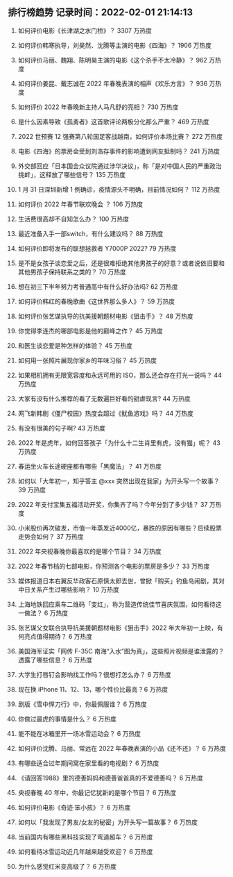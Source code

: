
## 排行榜趋势 记录时间：2022-02-01 21:14:13
  
  1. 如何评价电影《长津湖之水门桥》？ 3307 万热度
    
  2. 如何评价韩寒执导，刘昊然、沈腾等主演的电影《四海》？ 1906 万热度
    
  3. 如何评价马丽、魏翔、陈明昊主演的电影《这个杀手不太冷静》？ 962 万热度
    
  4. 如何评价姜昆、戴志诚在 2022 年春晚表演的相声《欢乐方言》？ 936 万热度
    
  5. 如何评价 2022 年春晚新主持人马凡舒的亮相？ 730 万热度
    
  6. 是什么因素导致《孤勇者》这首歌评论两极分化那么严重？ 469 万热度
    
  7. 2022 世预赛 12 强赛第八轮国足客战越南，如何评价本场比赛？ 272 万热度
    
  8. 电影《四海》的票房会受到刘浩存事件的影响遭到网友抵制吗？ 241 万热度
    
  9. 外交部回应「日本国会众议院通过涉华决议」，称「是对中国人民的严重政治挑衅」，这释放了哪些信号？ 135 万热度
    
  10. 1 月 31 日深圳新增 1 例确诊，疫情源头不明确，目前情况如何？ 112 万热度
    
  11. 如何评价 2022 年春节联欢晚会 ？ 106 万热度
    
  12. 生活费很高却不自知怎么办？ 100 万热度
    
  13. 最近准备入手一部switch，有什么建议吗？ 88 万热度
    
  14. 如何评价即将发布的联想拯救者 Y7000P 2022? 79 万热度
    
  15. 是不是女孩子谈恋爱之后，还是很难拒绝其他男孩子的好意？或者说依旧要和其他男孩子保持联系之类的？ 70 万热度
    
  16. 想在初三下半年努力考普通高中有什么好办法吗? 62 万热度
    
  17. 如何评价韩红的春晚歌曲《这世界那么多人》？ 59 万热度
    
  18. 如何评价张艺谋执导的抗美援朝题材电影《狙击手》？ 48 万热度
    
  19. 你觉得李连杰的哪部电影是他的巅峰之作？ 45 万热度
    
  20. 和医生谈恋爱是种怎样的体验？ 45 万热度
    
  21. 如何用一张照片展现你家乡的年味习俗？ 45 万热度
    
  22. 如果相机拥有无限宽容度和永远可用的 ISO，那么还会存在打光一说吗？ 44 万热度
    
  23. 大家有没有什么推荐的看了无数遍巨好看的甜虐现言? 44 万热度
    
  24. 网飞新韩剧《僵尸校园》热度会超过《鱿鱼游戏》吗？ 44 万热度
    
  25. 有没有很美的句子啊? 43 万热度
    
  26. 2022 年是虎年，如何回答孩子「为什么十二生肖里有虎，没有猫」呢？ 43 万热度
    
  27. 春运坐火车长途硬座都有哪些「黑魔法」？ 41 万热度
    
  28. 如何以「大年初一，知乎答主 @xxx 突然出现在我家」为开头写一个故事？ 39 万热度
    
  29. 2022 年支付宝集五福活动开奖，你集齐了吗？今年分到了多少钱？ 37 万热度
    
  30. 小米股价再次破发，市值一年蒸发近4000亿，暴跌的原因有哪些？后续股票走势会如何？ 37 万热度
    
  31. 2022 年央视春晚你最喜欢的是哪个节目？ 34 万热度
    
  32. 2022 年春节档的七部电影，你预测各个电影的票房是多少？ 33 万热度
    
  33. 媒体报道日本右翼反华政客石原慎太郎去世，曾掀「购买」钓鱼岛闹剧，其对中日关系产生过哪些影响？ 10 万热度
    
  34. 上海地铁回应乘车二维码「变红」，称为营造传统佳节喜庆氛围，如何看待这一做法？ 6 万热度
    
  35. 张艺谋父女联合执导抗美援朝题材电影《狙击手》2022 年大年初一上映，有何亮点值得期待？ 6 万热度
    
  36. 美国海军证实「网传 F-35C 南海“入水”图为真」，这些照片视频是谁泄露的？透露了哪些信息？ 6 万热度
    
  37. 大学生打唇钉会影响找工作吗？很想打怎么办？ 6 万热度
    
  38. 现在换 iPhone 11、12、13，哪个性价比最高  ? 6 万热度
    
  39. 剧版《雪中悍刀行》中，你最佩服谁？ 6 万热度
    
  40. 你做过最虎的事情是什么？ 6 万热度
    
  41. 能不能在冰箱里开一场冰雪运动会？ 6 万热度
    
  42. 如何评价沈腾、马丽、常远在 2022 年春晚表演的小品《还不还》？ 6 万热度
    
  43. 有哪些适合过年期间窝在家里看的电视剧？ 6 万热度
    
  44. 《请回答1988》里的德善妈妈和德善爸爸真的不爱德善吗？ 6 万热度
    
  45. 央视春晚 40 年中，你最记忆犹新的是哪个节目？ 6 万热度
    
  46. 如何评价电影《奇迹·笨小孩》？ 6 万热度
    
  47. 如何以「我发现了男友/女友的秘密」为开头写一篇故事？ 6 万热度
    
  48. 当前国内有哪些黑科技实现了弯道超车？ 6 万热度
    
  49. 如何看待冰雪运动近几年越来越受欢迎？ 6 万热度
    
  50. 为什么感觉红米变高级了？ 6 万热度
    